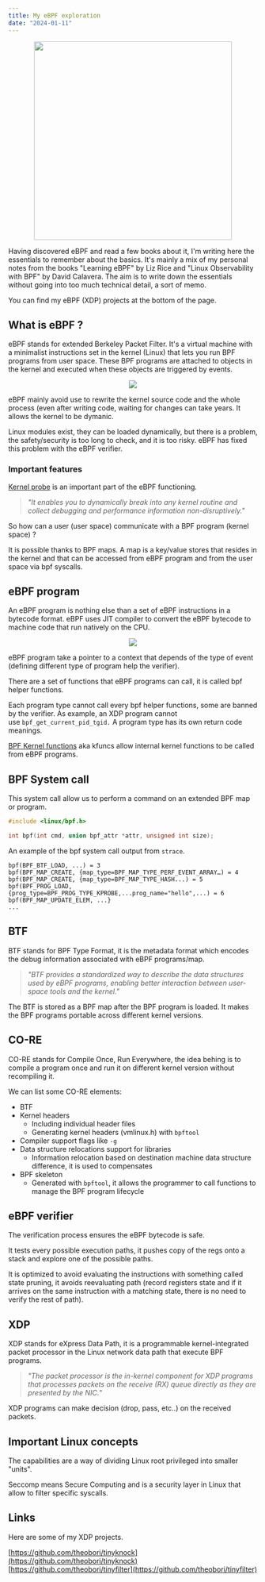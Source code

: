 ```yaml
---
title: My eBPF exploration
date: "2024-01-11"
---
```


<style nonce="Fg4i6piWbxQWdgGv66UX1V1B5zwNWL4Om8vSTS4QG4I">
  .img-center-w400px {
    max-width: 100%;
    width: 400px;
  }
</style>

<center>
    <img src="/ebpf.png" class="img-center-w400px">
</center>


Having discovered eBPF and read a few books about it, I'm writing here the essentials to remember about the basics. It's mainly a mix of my personal notes from the books "Learning eBPF" by Liz Rice and "Linux Observability with BPF" by David Calavera. The aim is to write down the essentials without going into too much technical detail, a sort of memo.

You can find my eBPF (XDP) projects at the bottom of the page.


## What is eBPF ?

eBPF stands for extended Berkeley Packet Filter. It's a virtual machine with a minimalist instructions set in the kernel (Linux) that lets you run BPF programs from user space. These BPF programs are attached to objects in the kernel and executed when these objects are triggered by events.



<center>
    <img src="/basic_ebpf_scheme.png" class="img-center">
</center>


eBPF mainly avoid use to rewrite the kernel source code and the whole process (even after writing code, waiting for changes can take years. It allows the kernel to be dymanic.

Linux modules exist, they can be loaded dynamically, but there is a problem, the safety/security is too long to check, and it is too risky. eBPF has fixed this problem with the eBPF verifier.


### Important features

[Kernel probe](https://docs.kernel.org/trace/kprobes.html) is an important part of the eBPF functioning.
> *"It enables you to dynamically break into any kernel routine and collect debugging and performance information non-disruptively."*


So how can a user (user space) communicate with a BPF program (kernel space) ?

It is possible thanks to BPF maps. A map is a key/value stores that resides in the kernel and that can be accessed from eBPF program and from the user space via bpf syscalls.


## eBPF program

An eBPF program is nothing else than a set of eBPF instructions in a bytecode format. eBPF uses JIT compiler to convert the eBPF bytecode to machine code that run natively on the CPU.



<center>
    <img src="/ebpf_build_chain.png" class="img-center">
</center>


eBPF program take a pointer to a context that depends of the type of event (defining different type of program help the verifier).

There are a set of functions that eBPF programs can call, it is called bpf helper functions.

Each program type cannot call every bpf helper functions, some are banned by the verifier. As example, an XDP program cannot use `bpf_get_current_pid_tgid.` A program type has its own return code meanings.

[BPF Kernel functions](https://docs.kernel.org/bpf/kfuncs.html) aka kfuncs allow internal kernel functions to be called from eBPF programs.


## BPF System call

This system call allow us to perform a command on an extended BPF map or program.

```c
#include <linux/bpf.h>

int bpf(int cmd, union bpf_attr *attr, unsigned int size);
```


An example of the bpf system call output from `strace`.

```text
bpf(BPF_BTF_LOAD, ...) = 3
bpf(BPF_MAP_CREATE, {map_type=BPF_MAP_TYPE_PERF_EVENT_ARRAY…) = 4
bpf(BPF_MAP_CREATE, {map_type=BPF_MAP_TYPE_HASH...) = 5
bpf(BPF_PROG_LOAD, {prog_type=BPF_PROG_TYPE_KPROBE,...prog_name="hello",...) = 6
bpf(BPF_MAP_UPDATE_ELEM, ...}
...
```


## BTF

BTF stands for BPF Type Format, it is the metadata format which encodes the debug information associated with eBPF programs/map.

> *"BTF provides a standardized way to describe the data structures used by eBPF programs, enabling better interaction between user-space tools and the kernel."*

The BTF is stored as a BPF map after the BPF program is loaded. It makes the BPF programs portable across different kernel versions.


## CO-RE

CO-RE stands for Compile Once, Run Everywhere, the idea behing is to compile a program once and run it on different kernel version without recompiling it.

We can list some CO-RE elements:
- BTF
- Kernel headers
  - Including individual header files
  - Generating kernel headers (vmlinux.h) with `bpftool`
- Compiler support flags like `-g`
- Data structure relocations support for libraries
  - Information relocation based on destination machine data structure difference, it is used to compensates
- BPF skeleton
  - Generated with `bpftool`, it allows the programmer to call functions to manage the BPF program lifecycle


## eBPF verifier

The verification process ensures the eBPF bytecode is safe.

It tests every possible execution paths, it pushes copy of the regs onto a stack and explore one of the possible paths.

It is optimized to avoid evaluating the instructions with something called state pruning, it avoids reevaluating path (record registers state and if it arrives on the same instruction with a matching state, there is no need to verify the rest of path).


## XDP

XDP stands for eXpress Data Path, it is a programmable kernel-integrated packet processor in the Linux network data path that execute BPF programs.

> *"The packet processor is the in-kernel component for XDP programs that processes packets on the receive (RX) queue directly as they are presented by the NIC.*"

XDP programs can make decision (drop, pass, etc..) on the received packets.


## Important Linux concepts

The capabilities are a way of dividing Linux root privileged into smaller "units".

Seccomp means Secure Computing and is a security layer in Linux that allow to filter specific syscalls.



## Links

Here are some of my XDP projects.



[https://github.com/theobori/tinyknock](https://github.com/theobori/tinyknock)
[https://github.com/theobori/tinyfilter](https://github.com/theobori/tinyfilter)


